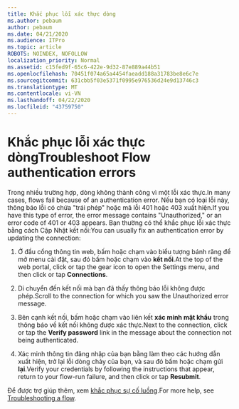 ```yaml
---
title: Khắc phục lỗi xác thực dòng
ms.author: pebaum
author: pebaum
ms.date: 04/21/2020
ms.audience: ITPro
ms.topic: article
ROBOTS: NOINDEX, NOFOLLOW
localization_priority: Normal
ms.assetid: c15fed9f-65c6-422e-9d32-87e889a44b51
ms.openlocfilehash: 70451f074a65a4454faeadd188a31783be8e6c7e
ms.sourcegitcommit: 631cbb5f03e5371f0995e976536d24e9d13746c3
ms.translationtype: MT
ms.contentlocale: vi-VN
ms.lasthandoff: 04/22/2020
ms.locfileid: "43759750"
---
```

# <a name="troubleshoot-flow-authentication-errors"></a><span data-ttu-id="7fade-102">Khắc phục lỗi xác thực dòng</span><span class="sxs-lookup"><span data-stu-id="7fade-102">Troubleshoot Flow authentication errors</span></span>

<span data-ttu-id="7fade-103">Trong nhiều trường hợp, dòng không thành công vì một lỗi xác thực.</span><span class="sxs-lookup"><span data-stu-id="7fade-103">In many cases, flows fail because of an authentication error.</span></span> <span data-ttu-id="7fade-104">Nếu bạn có loại lỗi này, thông báo lỗi có chứa "trái phép" hoặc mã lỗi 401 hoặc 403 xuất hiện.</span><span class="sxs-lookup"><span data-stu-id="7fade-104">If you have this type of error, the error message contains "Unauthorized," or an error code of 401 or 403 appears.</span></span> <span data-ttu-id="7fade-105">Bạn thường có thể khắc phục lỗi xác thực bằng cách Cập Nhật kết nối:</span><span class="sxs-lookup"><span data-stu-id="7fade-105">You can usually fix an authentication error by updating the connection:</span></span>
  
1. <span data-ttu-id="7fade-106">Ở đầu cổng thông tin web, bấm hoặc chạm vào biểu tượng bánh răng để mở menu cài đặt, sau đó bấm hoặc chạm vào **kết nối**.</span><span class="sxs-lookup"><span data-stu-id="7fade-106">At the top of the web portal, click or tap the gear icon to open the Settings menu, and then click or tap **Connections**.</span></span>
    
2. <span data-ttu-id="7fade-107">Di chuyển đến kết nối mà bạn đã thấy thông báo lỗi không được phép.</span><span class="sxs-lookup"><span data-stu-id="7fade-107">Scroll to the connection for which you saw the Unauthorized error message.</span></span>
    
3. <span data-ttu-id="7fade-108">Bên cạnh kết nối, bấm hoặc chạm vào liên kết **xác minh mật khẩu** trong thông báo về kết nối không được xác thực.</span><span class="sxs-lookup"><span data-stu-id="7fade-108">Next to the connection, click or tap the **Verify password** link in the message about the connection not being authenticated.</span></span> 
    
4. <span data-ttu-id="7fade-109">Xác minh thông tin đăng nhập của bạn bằng làm theo các hướng dẫn xuất hiện, trở lại lỗi dòng chảy của bạn, và sau đó bấm hoặc chạm gửi **lại**.</span><span class="sxs-lookup"><span data-stu-id="7fade-109">Verify your credentials by following the instructions that appear, return to your flow-run failure, and then click or tap **Resubmit**.</span></span>
    
<span data-ttu-id="7fade-110">Để được trợ giúp thêm, xem [khắc phục sự cố luồng](https://go.microsoft.com/fwlink/?linkid=872110).</span><span class="sxs-lookup"><span data-stu-id="7fade-110">For more help, see [Troubleshooting a flow](https://go.microsoft.com/fwlink/?linkid=872110).</span></span>
  

